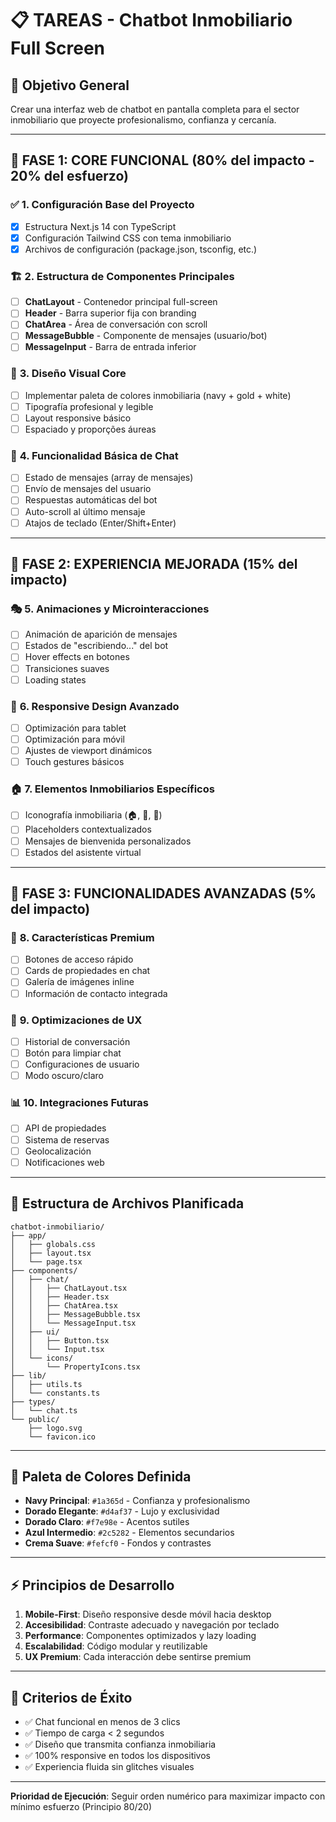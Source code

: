 # 📋 TAREAS - Chatbot Inmobiliario Full Screen

## 🎯 **Objetivo General**
Crear una interfaz web de chatbot en pantalla completa para el sector inmobiliario que proyecte profesionalismo, confianza y cercanía.

---

## 🚀 **FASE 1: CORE FUNCIONAL (80% del impacto - 20% del esfuerzo)**

### ✅ **1. Configuración Base del Proyecto**
- [x] Estructura Next.js 14 con TypeScript
- [x] Configuración Tailwind CSS con tema inmobiliario
- [x] Archivos de configuración (package.json, tsconfig, etc.)

### 🏗️ **2. Estructura de Componentes Principales**
- [ ] **ChatLayout** - Contenedor principal full-screen
- [ ] **Header** - Barra superior fija con branding
- [ ] **ChatArea** - Área de conversación con scroll
- [ ] **MessageBubble** - Componente de mensajes (usuario/bot)
- [ ] **MessageInput** - Barra de entrada inferior

### 🎨 **3. Diseño Visual Core**
- [ ] Implementar paleta de colores inmobiliaria (navy + gold + white)
- [ ] Tipografía profesional y legible
- [ ] Layout responsive básico
- [ ] Espaciado y proporções áureas

### 💬 **4. Funcionalidad Básica de Chat**
- [ ] Estado de mensajes (array de mensajes)
- [ ] Envío de mensajes del usuario
- [ ] Respuestas automáticas del bot
- [ ] Auto-scroll al último mensaje
- [ ] Atajos de teclado (Enter/Shift+Enter)

---

## 🌟 **FASE 2: EXPERIENCIA MEJORADA (15% del impacto)**

### 🎭 **5. Animaciones y Microinteracciones**
- [ ] Animación de aparición de mensajes
- [ ] Estados de "escribiendo..." del bot
- [ ] Hover effects en botones
- [ ] Transiciones suaves
- [ ] Loading states

### 📱 **6. Responsive Design Avanzado**
- [ ] Optimización para tablet
- [ ] Optimización para móvil
- [ ] Ajustes de viewport dinámicos
- [ ] Touch gestures básicos

### 🏠 **7. Elementos Inmobiliarios Específicos**
- [ ] Iconografía inmobiliaria (🏠, 🏢, 🏡)
- [ ] Placeholders contextualizados
- [ ] Mensajes de bienvenida personalizados
- [ ] Estados del asistente virtual

---

## 🔧 **FASE 3: FUNCIONALIDADES AVANZADAS (5% del impacto)**

### 🚀 **8. Características Premium**
- [ ] Botones de acceso rápido
- [ ] Cards de propiedades en chat
- [ ] Galería de imágenes inline
- [ ] Información de contacto integrada

### 🎯 **9. Optimizaciones de UX**
- [ ] Historial de conversación
- [ ] Botón para limpiar chat
- [ ] Configuraciones de usuario
- [ ] Modo oscuro/claro

### 📊 **10. Integraciones Futuras**
- [ ] API de propiedades
- [ ] Sistema de reservas
- [ ] Geolocalización
- [ ] Notificaciones web

---

## 📁 **Estructura de Archivos Planificada**

```
chatbot-inmobiliario/
├── app/
│   ├── globals.css
│   ├── layout.tsx
│   └── page.tsx
├── components/
│   ├── chat/
│   │   ├── ChatLayout.tsx
│   │   ├── Header.tsx
│   │   ├── ChatArea.tsx
│   │   ├── MessageBubble.tsx
│   │   └── MessageInput.tsx
│   ├── ui/
│   │   ├── Button.tsx
│   │   └── Input.tsx
│   └── icons/
│       └── PropertyIcons.tsx
├── lib/
│   ├── utils.ts
│   └── constants.ts
├── types/
│   └── chat.ts
└── public/
    ├── logo.svg
    └── favicon.ico
```

---

## 🎨 **Paleta de Colores Definida**

- **Navy Principal**: `#1a365d` - Confianza y profesionalismo
- **Dorado Elegante**: `#d4af37` - Lujo y exclusividad  
- **Dorado Claro**: `#f7e98e` - Acentos sutiles
- **Azul Intermedio**: `#2c5282` - Elementos secundarios
- **Crema Suave**: `#fefcf0` - Fondos y contrastes

---

## ⚡ **Principios de Desarrollo**

1. **Mobile-First**: Diseño responsive desde móvil hacia desktop
2. **Accesibilidad**: Contraste adecuado y navegación por teclado
3. **Performance**: Componentes optimizados y lazy loading
4. **Escalabilidad**: Código modular y reutilizable
5. **UX Premium**: Cada interacción debe sentirse premium

---

## 🎯 **Criterios de Éxito**

- ✅ Chat funcional en menos de 3 clics
- ✅ Tiempo de carga < 2 segundos
- ✅ Diseño que transmita confianza inmobiliaria
- ✅ 100% responsive en todos los dispositivos
- ✅ Experiencia fluida sin glitches visuales

---

**Prioridad de Ejecución**: Seguir orden numérico para maximizar impacto con mínimo esfuerzo (Principio 80/20) 